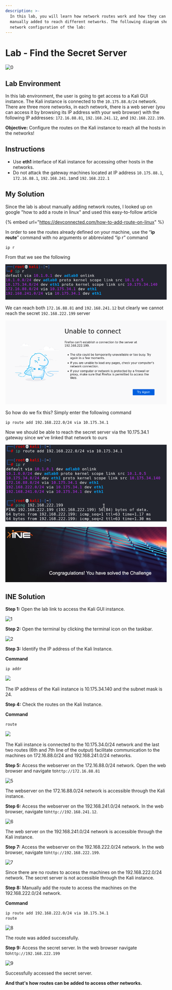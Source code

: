 ```yaml
---
description: >-
  In this lab, you will learn how network routes work and how they can be
  manually added to reach different networks. The following diagram shows the
  network configuration of the lab:
---
```


# Lab - Find the Secret Server

![0](https://assets.ine.com/content/pta-labs/2\_find\_the\_secret\_server/0\_1.png)

## Lab Environment

In this lab environment, the user is going to get access to a Kali GUI instance. The Kali instance is connected to the `10.175.88.0/24` network. There are three more networks, in each network, there is a web server (you can access it by browsing its IP address with your web browser) with the following IP addresses: `172.16.88.81`, `192.168.241.12`, and `192.168.222.199`.

**Objective:** Configure the routes on the Kali instance to reach all the hosts in the networks!

## Instructions

* Use **eth1** interface of Kali instance for accessing other hosts in the networks.
* Do not attack the gateway machines located at IP address `10.175.88.1`, `172.16.88.1`, `192.168.241.1`and `192.168.222.1`

## My Solution

Since the lab is about manually adding network routes, I looked up on google "how to add a route in linux" and used this easy-to-follow article

{% embed url="https://devconnected.com/how-to-add-route-on-linux" %}

In order to see the routes already defined on your machine, use the “**ip route**” command with no arguments or abbreviated “ip r” command

```
ip r
```

From that we see the following

![](<../../../../.gitbook/assets/image (5) (1) (1).png>)

We can reach both `172.16.88.81` and `192.168.241.12` but clearly we cannot reach the secret `192.168.222.199` server

![](<../../../../.gitbook/assets/image (2) (1) (1).png>)

So how do we fix this? Simply enter the following command

```
ip route add 192.168.222.0/24 via 10.175.34.1
```

Now we should be able to reach the secret server via the 10.175.34.1 gateway since we've linked that network to ours

![](<../../../../.gitbook/assets/image (1) (1).png>)

![](<../../../../.gitbook/assets/image (1) (1) (1).png>)

## INE Solution

**Step 1:** Open the lab link to access the Kali GUI instance.

![1](https://assets.ine.com/content/pta-labs/2\_find\_the\_secret\_server/1.png)

**Step 2:** Open the terminal by clicking the terminal icon on the taskbar.

![2](https://assets.ine.com/content/pta-labs/2\_find\_the\_secret\_server/2.png)

**Step 3:** Identify the IP address of the Kali Instance.

**Command**

```
ip addr
```

![](https://assets.ine.com/content/pta-labs/2\_find\_the\_secret\_server/3.png)

The IP address of the Kali instance is 10.175.34.140 and the subnet mask is 24.

**Step 4:** Check the routes on the Kali Instance.

**Command**

```
route
```

![](https://assets.ine.com/content/pta-labs/2\_find\_the\_secret\_server/4.png)

The Kali instance is connected to the 10.175.34.0/24 network and the last two routes (6th and 7th line of the output) facilitate communication to the machines on 172.16.88.0/24 and 192.168.241.0/24 networks.

**Step 5:** Access the webserver on the 172.16.88.0/24 network. Open the web browser and navigate to`http://172.16.88.81`

![5](https://assets.ine.com/content/pta-labs/2\_find\_the\_secret\_server/5.png)

The webserver on the 172.16.88.0/24 network is accessible through the Kali instance.

**Step 6:** Access the webserver on the 192.168.241.0/24 network. In the web browser, navigate to`http://192.168.241.12`.

![6](https://assets.ine.com/content/pta-labs/2\_find\_the\_secret\_server/6.png)

The web server on the 192.168.241.0/24 network is accessible through the Kali instance.

**Step 7:** Access the webserver on the 192.168.222.0/24 network. In the web browser, navigate to`http://192.168.222.199`.

![7](https://assets.ine.com/content/pta-labs/2\_find\_the\_secret\_server/7.png)

Since there are no routes to access the machines on the 192.168.222.0/24 network. The secret server is not accessible through the Kali instance.

**Step 8:** Manually add the route to access the machines on the 192.168.222.0/24 network.

**Command**

```
ip route add 192.168.222.0/24 via 10.175.34.1
route
```

![8](https://assets.ine.com/content/pta-labs/2\_find\_the\_secret\_server/8.png)

The route was added successfully.

**Step 9:** Access the secret server. In the web browser navigate to`http://192.168.222.199`

![9](https://assets.ine.com/content/pta-labs/2\_find\_the\_secret\_server/9.png)

Successfully accessed the secret server.

**And that's how routes can be added to access other networks.**
